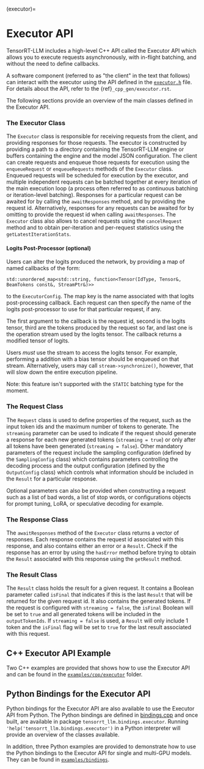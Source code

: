 (executor)=

# Executor API

TensorRT-LLM includes a high-level C++ API called the Executor API which allows you to execute requests
asynchronously, with in-flight batching, and without the need to define callbacks.

A software component (referred to as "the client" in the text that follows) can interact
with the executor using the API defined in the [`executor.h`](source:cpp/include/tensorrt_llm/executor/executor.h) file.
For details about the API, refer to the {ref}`_cpp_gen/executor.rst`.

The following sections provide an overview of the main classes defined in the Executor API.

### The Executor Class

The `Executor` class is responsible for receiving requests from the client, and providing responses for those requests. The executor is constructed by providing a path to a directory containing the TensorRT-LLM engine or buffers containing the engine and the model JSON configuration. The client can create requests and enqueue those requests for execution using the `enqueueRequest` or `enqueueRequests` methods of the `Executor` class. Enqueued requests will be scheduled for execution by the executor, and multiple independent requests can be batched together at every iteration of the main execution loop (a process often referred to as continuous batching or iteration-level batching). Responses for a particular request can be awaited for by calling the `awaitResponses` method, and by providing the request id. Alternatively, responses for any requests can be awaited for by omitting to provide the request id when calling `awaitResponses`. The `Executor` class also allows to cancel requests using the `cancelRequest` method and to obtain per-iteration and per-request statistics using the `getLatestIterationStats`.

#### Logits Post-Processor (optional)

Users can alter the logits produced the network, by providing a map of named callbacks of the form:

```
std::unordered_map<std::string, function<Tensor(IdType, Tensor&, BeamTokens const&, StreamPtr&)>>
```
to the `ExecutorConfig`. The map key is the name associated with that logits post-processing callback. Each request can then specify the name of the logits post-processor to use for that particular request, if any.

The first argument to the callback is the request id, second is the logits tensor, third are the tokens produced by the request so far, and last one is the operation stream used by the logits tensor. The callback returns a modified tensor of logits.

Users *must* use the stream to access the logits tensor. For example, performing a addition with a bias tensor should be enqueued on that stream.
Alternatively, users may call `stream->synchronize()`, however, that will slow down the entire execution pipeline.

Note: this feature isn't supported with the `STATIC` batching type for the moment.

### The Request Class

The `Request` class is used to define properties of the request, such as the input token ids and the maximum number of tokens to generate. The `streaming` parameter can be used to indicate if the request should generate a response for each new generated tokens (`streaming = true`) or only after all tokens have been generated (`streaming = false`). Other mandatory parameters of the request include the sampling configuration (defined by the `SamplingConfig` class) which contains parameters controlling the decoding process and the output configuration (defined by the `OutputConfig` class) which controls what information should be included in the `Result` for a particular response.

Optional parameters can also be provided when constructing a request such as a list of bad words, a list of stop words, or configurations objects for prompt tuning, LoRA, or speculative decoding for example.

### The Response Class

The `awaitResponses` method of the `Executor` class returns a vector of responses. Each response contains the request id associated with this response, and also contains either an error or a `Result`. Check if the response has an error by using the `hasError` method before trying to obtain the `Result` associated with this response using the `getResult` method.

### The Result Class

The `Result` class holds the result for a given request. It contains a Boolean parameter called `isFinal` that indicates if this is the last `Result` that will be returned for the given request id. It also contains the generated tokens. If the request is configured with `streaming = false`, the `isFinal` Boolean will be set to `true` and all generated tokens will be included in the `outputTokenIds`. If `streaming = false` is used, a `Result` will only include 1 token and the `isFinal` flag will be set to `true` for the last result associated with this request.

## C++ Executor API Example

Two C++ examples are provided that shows how to use the Executor API and can be found in the [`examples/cpp/executor`](source:examples/cpp/executor/) folder.

## Python Bindings for the Executor API

Python bindings for the Executor API are also available to use the Executor API from Python. The Python bindings are defined in [bindings.cpp](source:cpp/tensorrt_llm/pybind/executor/bindings.cpp) and once built, are available in package `tensorrt_llm.bindings.executor`. Running `'help('tensorrt_llm.bindings.executor')` in a Python interpreter will provide an overview of the classes available.

In addition, three Python examples are provided to demonstrate how to use the Python bindings to the Executor API for single and multi-GPU models. They can be found in [`examples/bindings`](source:examples/bindings).
